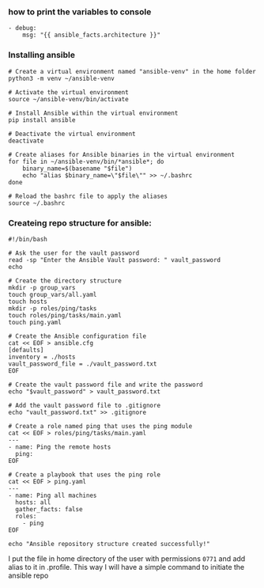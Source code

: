 ### how to print the variables to console 

```
- debug:
    msg: "{{ ansible_facts.architecture }}"
```

### Installing ansible


```
# Create a virtual environment named "ansible-venv" in the home folder
python3 -m venv ~/ansible-venv

# Activate the virtual environment
source ~/ansible-venv/bin/activate

# Install Ansible within the virtual environment
pip install ansible

# Deactivate the virtual environment
deactivate

# Create aliases for Ansible binaries in the virtual environment
for file in ~/ansible-venv/bin/*ansible*; do
    binary_name=$(basename "$file")
    echo "alias $binary_name=\"$file\"" >> ~/.bashrc
done

# Reload the bashrc file to apply the aliases
source ~/.bashrc
```

### Createing repo structure for ansible: 

```
#!/bin/bash

# Ask the user for the vault password
read -sp "Enter the Ansible Vault password: " vault_password
echo

# Create the directory structure
mkdir -p group_vars
touch group_vars/all.yaml
touch hosts
mkdir -p roles/ping/tasks
touch roles/ping/tasks/main.yaml
touch ping.yaml

# Create the Ansible configuration file
cat << EOF > ansible.cfg
[defaults]
inventory = ./hosts
vault_password_file = ./vault_password.txt
EOF

# Create the vault password file and write the password
echo "$vault_password" > vault_password.txt

# Add the vault password file to .gitignore
echo "vault_password.txt" >> .gitignore

# Create a role named ping that uses the ping module
cat << EOF > roles/ping/tasks/main.yaml
---
- name: Ping the remote hosts
  ping:
EOF

# Create a playbook that uses the ping role
cat << EOF > ping.yaml
---
- name: Ping all machines
  hosts: all
  gather_facts: false
  roles:
    - ping
EOF

echo "Ansible repository structure created successfully!"
```

I put the file in home directory of the user with permissions `0771` and add alias to it in .profile.
This way I will have a simple command to initiate the ansible repo
